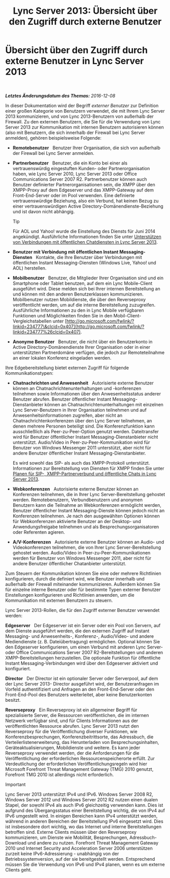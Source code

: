 ﻿---
title: 'Lync Server 2013: Übersicht über den Zugriff durch externe Benutzer'
TOCTitle: Übersicht über den Zugriff durch externe Benutzer
ms:assetid: 97aded6c-5fa3-4225-95a6-9ad094d61654
ms:mtpsurl: https://technet.microsoft.com/de-de/library/Gg398775(v=OCS.15)
ms:contentKeyID: 49294833
ms.date: 12/10/2016
mtps_version: v=OCS.15
ms.translationtype: HT
---

# Übersicht über den Zugriff durch externe Benutzer in Lync Server 2013

 

_**Letztes Änderungsdatum des Themas:** 2016-12-08_

In dieser Dokumentation wird der Begriff *externer Benutzer* zur Definition einer großen Kategorie von Benutzern verwendet, die mit Ihrem Lync Server 2013 kommunizieren, und von Lync 2013-Benutzern von außerhalb der Firewall. Zu den externen Benutzern, die Sie für die Verwendung von Lync Server 2013 zur Kommunikation mit internen Benutzern autorisieren können (also mit Benutzern, die sich innerhalb der Firewall bei Lync Server anmelden), gehören beispielsweise Folgende:

  - **Remotebenutzer**   Benutzer Ihrer Organisation, die sich von außerhalb der Firewall bei Lync Server anmelden.

  - **Partnerbenutzer**   Benutzer, die ein Konto bei einer als vertrauenswürdig eingestuften Kunden- oder Partnerorganisation haben, wie Lync Server 2010, Lync Server 2013 oder Office Communications Server 2007 R2. Partnerbenutzer können auch Benutzer definierter Partnerorganisationen sein, die XMPP über den XMPP-Proxy auf dem Edgeserver und das XMPP-Gateway auf dem Front-End-Server oder im Pool verwenden. Eine definierte vertrauenswürdige Beziehung, also ein Verbund, hat keinen Bezug zu einer vertrauenswürdigen Active Directory-Domänendienste-Beziehung und ist davon nicht abhängig.
    

    > [!TIP]
    > Für AOL und Yahoo! wurde die Einstellung des Diensts für Juni 2014 angekündigt. Ausführliche Informationen finden Sie unter <A href="lync-server-2013-support-for-public-instant-messenger-connectivity.md">Unterstützen von Verbindungen mit öffentlichen Chatdiensten in Lync Server 2013</A>.



  - **Benutzer mit Verbindung mit öffentlichen Instant Messaging-Diensten**   Kontakte, die Ihre Benutzer über Verbindungen mit öffentlichen Instant Messaging-Diensten (Windows Live, Yahoo\! und AOL) herstellen.

  - **Mobilbenutzer**   Benutzer, die Mitglieder Ihrer Organisation sind und ein Smartphone oder Tablet benutzen, auf dem ein Lync Mobile-Client ausgeführt wird. Diese melden sich bei Ihrer internen Bereitstellung an und können mit den anderen Benutzerklassen kommunizieren. Mobilbenutzer nutzen Mobildienste, die über den Reverseproxy veröffentlicht werden, um auf die interne Bereitstellung zuzugreifen. Ausführliche Informationen zu den in Lync Mobile verfügbaren Funktionen und Möglichkeiten finden Sie in den Mobil-Client-Vergleichstabellen unter [http://go.microsoft.com/fwlink/?linkid=234777\&clcid=0x407](http://go.microsoft.com/fwlink/?linkid=234777%26clcid=0x407).

  - **Anonyme Benutzer**   Benutzer, die nicht über ein Benutzerkonto in Active Directory-Domänendienste Ihrer Organisation oder in einer unterstützten Partnerdomäne verfügen, die jedoch zur Remoteteilnahme an einer lokalen Konferenz eingeladen werden.

Ihre Edgebereitstellung bietet externen Zugriff für folgende Kommunikationstypen:

  - **Chatnachrichten und Anwesenheit**   Autorisierte externe Benutzer können an Chatnachrichtenunterhaltungen und -konferenzen teilnehmen sowie Informationen über den Anwesenheitsstatus anderer Benutzer abrufen. Benutzer öffentlicher Instant Messaging-Dienstanbieter können an Chatnachrichtenunterhaltungen mit einzelnen Lync Server-Benutzern in Ihrer Organisation teilnehmen und auf Anwesenheitsinformationen zugreifen, aber nicht an Chatnachrichtenkonferenzen über den Lync Server teilnehmen, an denen mehrere Personen beteiligt sind. Die Konferenzfunktion kann ausschließlich als Peer-zu-Peer-Option genutzt werden. Dateitransfer wird für Benutzer öffentlicher Instant Messaging-Dienstanbieter nicht unterstützt. Audio/Video in Peer-zu-Peer-Kommunikation wird für Benutzer von Windows Messenger 2011 unterstützt, aber nicht für andere Benutzer öffentlicher Instant Messaging-Dienstanbieter.
    
    Es wird sowohl das SIP- als auch das XMPP-Protokoll unterstützt. Informationen zur Bereitstellung von Diensten für XMPP finden Sie unter [Planen für SIP-, XMPP-Partnerverbund und öffentliche Chats in Lync Server 2013](lync-server-2013-planning-for-sip-xmpp-federation-and-public-instant-messaging.md).

  - **Webkonferenzen**   Autorisierte externe Benutzer können an Konferenzen teilnehmen, die in Ihrer Lync Server-Bereitstellung gehostet werden. Remotebenutzern, Verbundbenutzern und anonymen Benutzern kann die Teilnahme an Webkonferenzen ermöglicht werden, Benutzer öffentlicher Instant Messaging-Dienste können jedoch nicht an Konferenzen teilnehmen. Je nach den ausgewählten Optionen können für Webkonferenzen aktivierte Benutzer an der Desktop- und Anwendungsfreigabe teilnehmen und als Besprechungsorganisatoren oder Referenten agieren.

  - **A/V-Konferenzen**   Autorisierte externe Benutzer können an Audio- und Videokonferenzen teilnehmen, die von Ihrer Lync Server-Bereitstellung gehostet werden. Audio/Video in Peer-zu-Peer-Kommunikationen werden für Benutzer von Windows Messenger 2011, aber nicht für andere Benutzer öffentlicher Chatanbieter unterstützt.

Zum Steuern der Kommunikation können Sie eine oder mehrere Richtlinien konfigurieren, durch die definiert wird, wie Benutzer innerhalb und außerhalb der Firewall miteinander kommunizieren. Außerdem können Sie für einzelne interne Benutzer oder für bestimmte Typen externer Benutzer Einstellungen konfigurieren und Richtlinien anwenden, um die Kommunikation mit externen Benutzern zu steuern.

Lync Server 2013-Rollen, die für den Zugriff externer Benutzer verwendet werden:

**Edgeserver**   Der Edgeserver ist ein Server oder ein Pool von Servern, auf dem Dienste ausgeführt werden, die den externen Zugriff auf Instant Messaging- und Anwesenheits-, Konferenz-, Audio/Video- und andere Mediendienste (z. B. Dateiübertragung) ermöglichen. Optional können Sie den Edgeserver konfigurieren, um einen Verbund mit anderen Lync Server- oder Office Communications Server 2007 R2-Bereitstellungen und anderen XMPP-Bereitstellungen herzustellen. Die optionale Funktion für öffentliche Instant Messaging-Verbindungen wird über den Edgeserver aktiviert und konfiguriert.

**Director**   Der Director ist ein optionaler Server oder Serverpool, auf dem der Lync Server 2013- Director ausgeführt wird, der Benutzeranfragen im Vorfeld authentifiziert und Anfragen an den Front-End-Server oder den Front-End-Pool des Benutzers weiterleitet, aber keine Benutzerkonten besitzt.

**Reverseproxy**   Ein Reverseproxy ist ein allgemeiner Begriff für spezialisierte Server, die Ressourcen veröffentlichen, die im internen Netzwerk verfügbar sind, und für Clients Informationen aus der veröffentlichten Ressource abrufen. Lync Server 2013 nutzt den Reverseproxy für die Veröffentlichung diverser Funktionen, wie Konferenzbesprechungen, Konferenzbeitrittsorte, das Adressbuch, die Verteilerlistenerweiterung, das Herunterladen von Besprechungsinhalten, Geräteaktualisierungen, Mobildienste und weitere. Es kann jeder Reverseproxy verwendet werden, der die Anforderungen für die Veröffentlichung der erforderlichen Ressourcenspeicherorte erfüllt. Zur Verdeutlichung der erforderlichen Veröffentlichungsregeln wird hier Microsoft Forefront Threat Management Gateway (TMG) 2010 genutzt, Forefront TMG 2010 ist allerdings nicht erforderlich.


> [!IMPORTANT]
> Lync Server 2013 unterstützt IPv4 und IPv6. Windows Server&nbsp;2008&nbsp;R2, Windows Server 2012 und Windows Server 2012 R2 nutzen einen dualen Stapel, der sowohl IPv4 als auch IPv6 gleichzeitig verwenden kann. Dies ist aufgrund des Übergangsstatus einer Bereitstellung wichtig, die von IPv4 auf IPv6 umgestellt wird. In einigen Bereichen kann IPv4 unterstützt werden, während in anderen Bereichen der Bereitstellung IPv6 eingesetzt wird. Dies ist insbesondere dort wichtig, wo das Internet und interne Bereitstellungen betroffen sind. Externe Clients müssen über den Reverseproxy kommunizieren, um Dienste wie Mobilität, Besprechungen, Adressbuch-Download und andere zu nutzen. Forefront Threat Management Gateway 2010 und Internet Security and Acceleration Server 2006 unterstützen zurzeit keine IPv6-Adressierung - unabhängig von der Betriebssystemversion, auf der sie bereitgestellt werden. Entsprechend müssen Sie die Verwendung von IPv6 und IPv4 planen, wenn es um externe Clients geht.


